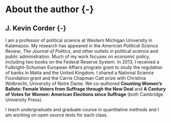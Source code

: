 # About the author {-}

## J. Kevin Corder {-}

I am a professor of political science at Western Michigan University in Kalamazoo.  My research has appeared in the *American Political Science Review*, *The Journal of Politics*, and other outlets in political science and public administration. Much of my work focuses on economic policy, including two books on the Federal Reserve System. In 2013, I received a Fulbright–Schuman European Affairs program grant to study the regulation of banks in Malta and the United Kingdom. I shared a National Science Foundation grant and the Carrie Chapman Catt prize with Christina Wolbrecht, University of Notre Dame.  We co-authored **Counting Women’s Ballots: Female Voters from Suffrage through the New Deal** and **A Century of Votes for Women: American Elections since Suffrage** (both Cambridge University Press).

I teach undergraduate and graduate course in quantitative methods and I am working on open source texts for each class. 
 
